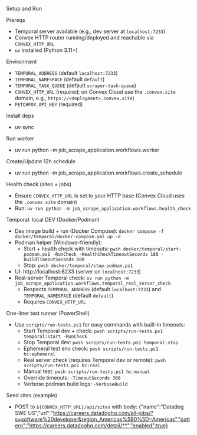 Setup and Run

Prereqs
- Temporal server available (e.g., dev server at `localhost:7233`)
- Convex HTTP router running/deployed and reachable via `CONVEX_HTTP_URL`
- `uv` installed (Python 3.11+)

Environment
- `TEMPORAL_ADDRESS` (default `localhost:7233`)
- `TEMPORAL_NAMESPACE` (default `default`)
- `TEMPORAL_TASK_QUEUE` (default `scraper-task-queue`)
- `CONVEX_HTTP_URL` (required; on Convex Cloud use the `.convex.site` domain, e.g., `https://<deployment>.convex.site`)
- `FETCHFOX_API_KEY` (required)

Install deps
- uv sync

Run worker
- uv run python -m job_scrape_application.workflows.worker

Create/Update 12h schedule
- uv run python -m job_scrape_application.workflows.create_schedule

Health check (sites + jobs)
- Ensure `CONVEX_HTTP_URL` is set to your HTTP base (Convex Cloud uses the `.convex.site` domain)
- Run: `uv run python -m job_scrape_application.workflows.health_check`

Temporal: local DEV (Docker/Podman)
- Dev image build + run (Docker Compose): `docker compose -f docker/temporal/docker-compose.yml up -d`
- Podman helper (Windows-friendly):
  - Start + health check with timeouts: `pwsh docker/temporal/start-podman.ps1 -RunCheck -HealthCheckTimeoutSeconds 180 -BuildTimeoutSeconds 600`
  - Stop: `pwsh docker/temporal/stop-podman.ps1`
- UI: http://localhost:8233 (server on `localhost:7233`)
- Real-server Temporal check: `uv run python -m job_scrape_application.workflows.temporal_real_server_check`
  - Respects `TEMPORAL_ADDRESS` (default `localhost:7233`) and `TEMPORAL_NAMESPACE` (default `default`)
  - Requires `CONVEX_HTTP_URL`

One-liner test runner (PowerShell)
- Use `scripts/run-tests.ps1` for easy commands with built-in timeouts:
  - Start Temporal dev + check: `pwsh scripts/run-tests.ps1 temporal:start -RunCheck`
  - Stop Temporal dev: `pwsh scripts/run-tests.ps1 temporal:stop`
  - Ephemeral test env check: `pwsh scripts/run-tests.ps1 hc:ephemeral`
  - Real server check (requires Temporal dev or remote): `pwsh scripts/run-tests.ps1 hc:real`
  - Manual test: `pwsh scripts/run-tests.ps1 hc:manual`
  - Override timeouts: `-TimeoutSeconds 300`
  - Verbose podman build logs: `-VerboseBuild`

Seed sites (example)
- POST to `${CONVEX_HTTP_URL}/api/sites` with body:
  {"name":"Datadog SWE US","url":"https://careers.datadoghq.com/all-jobs/?s=software%20developer&region_Americas%5B0%5D=Americas","pattern":"https://careers.datadoghq.com/detail/**","enabled":true}
